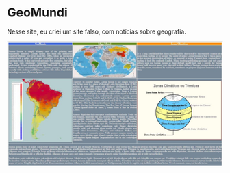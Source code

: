 # GeoMundi
Nesse site, eu criei um site falso, com notícias sobre geografia.
<p><img src="Imags/GeoMundo.JPG"></p>
